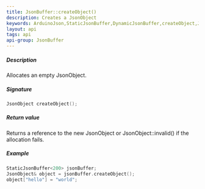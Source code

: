 ```yaml
---
title: JsonBuffer::createObject()
description: Creates a JsonObject
keywords: ArduinoJson,StaticJsonBuffer,DynamicJsonBuffer,createObject,JsonObject
layout: api
tags: api
api-group: JsonBuffer
---
```


##### Description
Allocates an empty JsonObject.

##### Signature
```c++
JsonObject createObject();
```
##### Return value
Returns a reference to the new JsonObject or JsonObject::invalid() if the allocation fails.
##### Example
```c++
StaticJsonBuffer<200> jsonBuffer;
JsonObject& object = jsonBuffer.createObject();
object["hello"] = "world";
```
